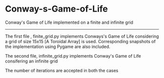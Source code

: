 # Conway-s-Game-of-Life
Conway's Game of Life implemented on a finite and infinite grid
 ______________________________________________________________________________________________________________________
 
 The first file , finite_grid.py implements Conways's Game of Life considering a grid of size 15x15 [A Toroidal Array] is used.
 Corresponding snapshots of the implementation using Pygame are also included.
 
 The second file, infinite_grid.py implements Conway's Game of Life consifering an infinite grid
 
 The number of iterations are accepted in both the cases
